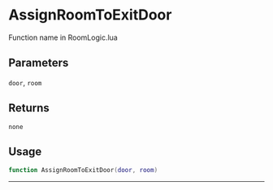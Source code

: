 # AssignRoomToExitDoor
Function name in RoomLogic.lua
## Parameters
`door`, `room`
## Returns
`none`
## Usage
```lua
function AssignRoomToExitDoor(door, room)
```
---
